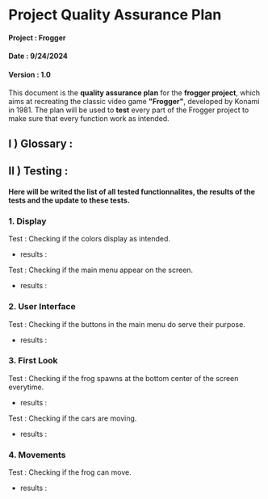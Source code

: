# Project Quality Assurance Plan

#### Project : Frogger  
#### Date : 9/24/2024  
#### Version : 1.0

This document is the **quality assurance plan** for the **frogger project**, which aims at recreating the classic video game **"Frogger"**, developed by Konami in 1981. The plan will be used to **test** every part of the Frogger project to make sure that every function work as intended.

## I ) Glossary :



## II ) Testing :

#### Here will be writed the list of all tested functionnalites, the results of the tests and the update to these tests.  

### 1. Display

Test : Checking if the colors display as intended.  
- results :

Test : Checking if the main menu appear on the screen.  
- results :

### 2. User Interface

Test : Checking if the buttons in the main menu do serve their purpose.  
- results :

### 3. First Look

Test : Checking if the frog spawns at the bottom center of the screen everytime.  
- results : 

Test : Checking if the cars are moving.
- results : 

### 4. Movements

Test : Checking if the frog can move.
- results : 
 

